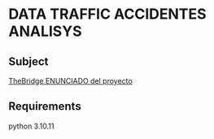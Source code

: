 # DATA TRAFFIC ACCIDENTES ANALISYS

## Subject

[TheBridge ENUNCIADO del proyecto](./enunciado.md)

## Requirements

python 3.10.11